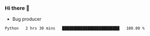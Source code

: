### Hi there 👋
* Bug producer
<!--START_SECTION:waka-->
```text
Python   2 hrs 30 mins   █████████████████████████   100.00 % 
```
<!--END_SECTION:waka-->
